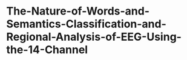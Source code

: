 # The-Nature-of-Words-and-Semantics-Classification-and-Regional-Analysis-of-EEG-Using-the-14-Channel